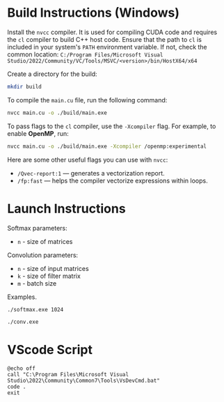 # Build Instructions (Windows)

Install the `nvcc` compiler. It is used for compiling CUDA code and requires the `cl` compiler to build C++ host code.
Ensure that the path to `cl` is included in your system's `PATH` environment variable. If not, check the common location: `C:/Program Files/Microsoft Visual Studio/2022/Community/VC/Tools/MSVC/<version>/bin/HostX64/x64`

Create a directory for the build:
```bash
mkdir build
```

To compile the `main.cu` file, run the following command:
```bash
nvcc main.cu -o ./build/main.exe
```

To pass flags to the `cl` compiler, use the `-Xcompiler` flag. For example, to enable **OpenMP**, run:
```bash
nvcc main.cu -o ./build/main.exe -Xcompiler /openmp:experimental
```

Here are some other useful flags you can use with `nvcc`:
- `/Qvec-report:1` — generates a vectorization report.
- `/fp:fast` — helps the compiler vectorize expressions within loops.

# Launch Instructions

Softmax parameters:
+ `n` - size of matrices

Convolution parameters:
+ `n` - size of input matrices
+ `k` - size of filter matrix
+ `m` - batch size

Examples.

```bash
./softmax.exe 1024
```

```bash
./conv.exe 
```

# VScode Script

```shell
@echo off
call "C:\Program Files\Microsoft Visual Studio\2022\Community\Common7\Tools\VsDevCmd.bat"
code .
exit
```